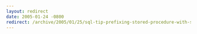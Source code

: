 ```yaml
---
layout: redirect
date: 2005-01-24 -0800
redirect: /archive/2005/01/25/sql-tip-prefixing-stored-procedure-with-sp_-gives-your-sp-a-bad-name.aspx/
---
```

